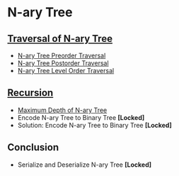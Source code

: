 # N-ary Tree

## [Traversal of N-ary Tree](https://leetcode.com/explore/learn/card/n-ary-tree/130/traversal/916/)

- [N-ary Tree Preorder Traversal](traversal/preorder.go)
- [N-ary Tree Postorder Traversal](traversal/postorder.go)
- [N-ary Tree Level Order Traversal](traversal/level_order.go)

## [Recursion](https://leetcode.com/explore/learn/card/n-ary-tree/131/recursion/917/)

- [Maximum Depth of N-ary Tree](recursion/max_depth.go)
- Encode N-ary Tree to Binary Tree **[Locked]**
- Solution: Encode N-ary Tree to Binary Tree **[Locked]**

## Conclusion

- Serialize and Deserialize N-ary Tree **[Locked]**
